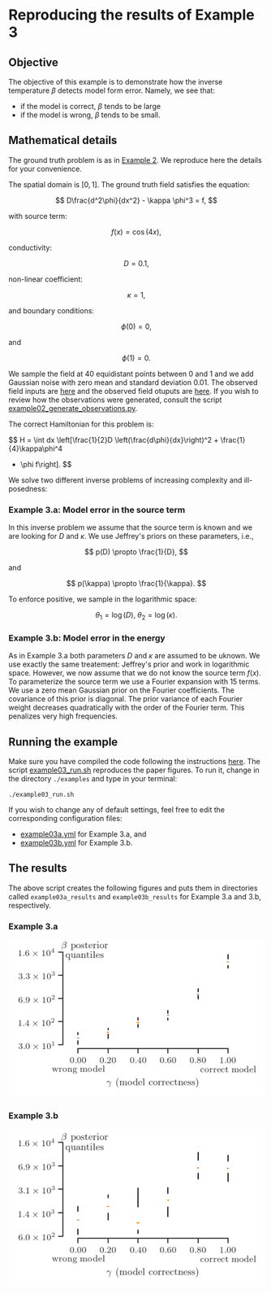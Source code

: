 # Reproducing the results of Example 3

## Objective
The objective of this example is to demonstrate how the inverse temperature
$\beta$ detects model form error.
Namely, we see that:
+ if the model is correct, $\beta$ tends to be large
+ if the model is wrong, $\beta$ tends to be small.

## Mathematical details
The ground truth problem is as in [Example 2](./example02.md).
We reproduce here the details for your convenience.

The spatial domain is $[0, 1]$.
The ground truth field satisfies the equation:

$$
D\frac{d^2\phi}{dx^2} - \kappa \phi^3  = f,
$$

with source term:

$$
f(x) = \cos(4x),
$$

conductivity:

$$
D = 0.1,
$$

non-linear coefficient:

$$
\kappa = 1,
$$

and boundary conditions:

$$
\phi(0) = 0, 
$$

and

$$
\phi(1) = 0.
$$

We sample the field at $40$ equidistant points between $0$ and $1$ and we add
Gaussian noise with zero mean and standard deviation $0.01$.
The observed field inputs are [here](example02_n=40_sigma=1.00e-02_0_x_obs.csv)
and the observed field otuputs are [here](example02_n=40_sigma=1.00e-02_0_x_obs.csv).
If you wish to review how the observations were generated, consult the script
[example02_generate_observations.py](./example02_generate_observations.py).

The correct Hamiltonian for this problem is:

$$
H = \int dx \left\[\frac{1}{2}D \left(\frac{d\phi}{dx}\right)^2 + \frac{1}{4}\kappa\phi^4
+ \phi f\right].
$$

We solve two different inverse problems of increasing complexity and ill-posedness:

### Example 3.a: Model error in the source term

In this inverse problem we assume that the source term is known and we are
looking for $D$ and $\kappa$.
We use Jeffrey's priors on these parameters, i.e.,

$$
p(D) \propto \frac{1}{D},
$$

and

$$
p(\kappa) \propto \frac{1}{\kappa}.
$$

To enforce positive, we sample in the logarithmic space:

$$
\theta_1 = \log(D),\;\theta_2 = \log(\kappa).
$$

### Example 3.b: Model error in the energy

As in Example 3.a both parameters $D$ and $\kappa$ are assumed to be uknown.
We use exactly the same treatement: Jeffrey's prior and work in logarithmic space.
However, we now assume that we do not know the source term $f(x)$.
To parameterize the source term we use a Fourier expansion with 15 terms.
We use a zero mean Gaussian prior on the Fourier coefficients.
The covariance of this prior is diagonal.
The prior variance of each Fourier weight decreases quadratically with the order
of the Fourier term.
This penalizes very high frequencies.

## Running the example

Make sure you have compiled the code following the instructions 
[here](../README.md).
The script [example03_run.sh](./example03_run.sh) reproduces the paper figures.
To run it, change in the directory `./examples` and type in your terminal:
```
./example03_run.sh
```

If you wish to change any of default settings, feel free to edit the 
corresponding configuration files:
+ [example03a.yml](./example03a.yml) for Example 3.a, and
+ [example03b.yml](./example03b.yml) for Example 3.b.

## The results

The above script creates the following figures and puts them in directories
called `example03a_results` and `example03b_results` for Example 3.a and 3.b,
respectively.

### Example 3.a

![Example 2.a](./paper_figures/example02a.png)

### Example 3.b

![Example 2.b](./paper_figures/example02b.png)

